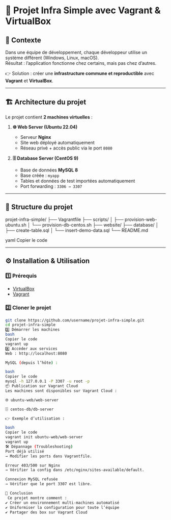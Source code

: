 # 🚀 Projet Infra Simple avec Vagrant & VirtualBox  

## 📌 Contexte  
Dans une équipe de développement, chaque développeur utilise un système différent (Windows, Linux, macOS).  
Résultat : l’application fonctionne chez certains, mais pas chez d’autres.  

👉 Solution : créer une **infrastructure commune et reproductible** avec **Vagrant** et **VirtualBox**.  

---

## 🏗️ Architecture du projet  

Le projet contient **2 machines virtuelles** :  

1. **🌐 Web Server (Ubuntu 22.04)**  
   - Serveur **Nginx**  
   - Site web déployé automatiquement  
   - Réseau privé + accès public via le port `8080`  

2. **🗄️ Database Server (CentOS 9)**  
   - Base de données **MySQL 8**  
   - Base créée : `myapp`  
   - Tables et données de test importées automatiquement  
   - Port forwarding : `3306 → 3307`  

---

## 📂 Structure du projet  

projet-infra-simple/
├── Vagrantfile
├── scripts/
│ ├── provision-web-ubuntu.sh
│ └── provision-db-centos.sh
├── website/
├── database/
│ ├── create-table.sql
│ └── insert-demo-data.sql
└── README.md

yaml
Copier le code

---

## ⚙️ Installation & Utilisation  

### 1️⃣ Prérequis  
- [VirtualBox](https://www.virtualbox.org/)  
- [Vagrant](https://developer.hashicorp.com/vagrant/downloads)  

### 2️⃣ Cloner le projet  
```bash
git clone https://github.com/username/projet-infra-simple.git
cd projet-infra-simple
3️⃣ Démarrer les machines
bash
Copier le code
vagrant up
4️⃣ Accéder aux services
Web : http://localhost:8080

MySQL (depuis l’hôte) :

bash
Copier le code
mysql -h 127.0.0.1 -P 3307 -u root -p
📦 Publication sur Vagrant Cloud
Les machines sont disponibles sur Vagrant Cloud :

🌐 ubuntu-web/web-server

🗄️ centos-db/db-server

👉 Exemple d’utilisation :

bash
Copier le code
vagrant init ubuntu-web/web-server
vagrant up
🛠️ Dépannage (Troubleshooting)
Port déjà utilisé
→ Modifier les ports dans Vagrantfile.

Erreur 403/500 sur Nginx
→ Vérifier la config dans /etc/nginx/sites-available/default.

Connexion MySQL refusée
→ Vérifier que le port 3307 est libre.

🎯 Conclusion
 Ce projet montre comment :
✔️ Créer un environnement multi-machines automatisé
✔️ Uniformiser la configuration pour toute l’équipe
✔️ Partager des box sur Vagrant Cloud

